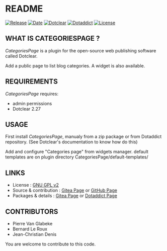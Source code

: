# README

[![Release](https://img.shields.io/badge/release-1.2-a2cbe9.svg)](https://git.dotclear.watch/JcDenis/CategoriesPage/releases)
[![Date](https://img.shields.io/badge/date-2023.08.06-c44d58.svg)](https://git.dotclear.watch/JcDenis/CategoriesPage/releases)
[![Dotclear](https://img.shields.io/badge/dotclear-v2.27-137bbb.svg)](https://fr.dotclear.org/download)
[![Dotaddict](https://img.shields.io/badge/dotaddict-official-9ac123.svg)](https://plugins.dotaddict.org/dc2/details/CategoriesPage)
[![License](https://img.shields.io/github/license/JcDenis/CategoriesPage)](https://git.dotclear.watch/JcDenis/CategoriesPage/blob/master/LICENSE)

## WHAT IS CATEGORIESPAGE ?

_CategoriesPage_ is a plugin for the open-source 
web publishing software called Dotclear.

Add a public page to list blog categories.
A widget is also available.

## REQUIREMENTS

 _CategoriesPage_ requires: 

  * admin permissions
  * Dotclear 2.27

## USAGE

First install _CategoriesPage_, manualy from a zip package or from 
Dotaddict repository. (See Dotclear's documentation to know how do this)

Add and configure "Categories page" from widgets manager.
default templates are on plugin directory CategoriesPage/default-templates/

## LINKS

 * License : [GNU GPL v2](https://www.gnu.org/licenses/old-licenses/lgpl-2.0.html)
 * Source & contribution : [Gitea Page](https://git.dotclear.watch/JcDenis/CategoriesPage) or [GitHub Page](https://github.com/JcDenis/CategoriesPage)
 * Packages & details : [Gitea Page](https://git.dotclear.watch/JcDenis/CategoriesPage/releases) or [Dotaddict Page](https://plugins.dotaddict.org/dc2/details/CategoriesPage)

## CONTRIBUTORS

 * Pierre Van Glabeke
 * Bernard Le Roux
 * Jean-Christian Denis

 You are welcome to contribute to this code.